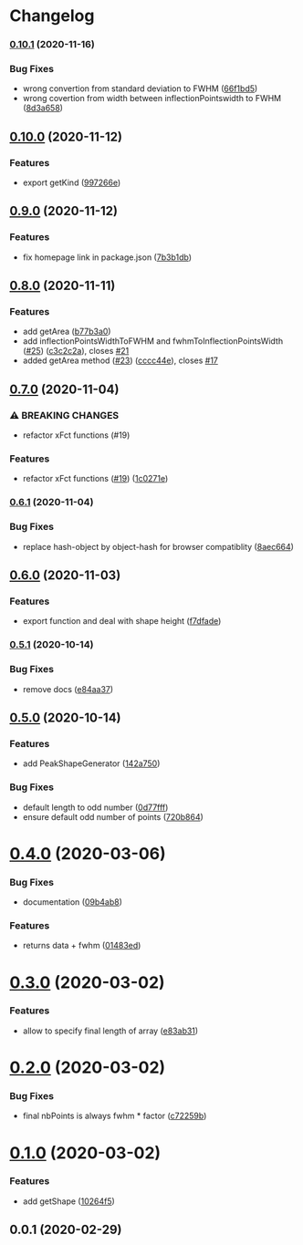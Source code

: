 # Changelog

### [0.10.1](https://www.github.com/mljs/peak-shape-generator/compare/v0.10.0...v0.10.1) (2020-11-16)


### Bug Fixes

* wrong convertion from standard deviation to FWHM ([66f1bd5](https://www.github.com/mljs/peak-shape-generator/commit/66f1bd5be618b8d845b5b31fe5cd570bf708ac38))
* wrong covertion from width between inflectionPointswidth to FWHM ([8d3a658](https://www.github.com/mljs/peak-shape-generator/commit/8d3a6581130769e24a7f10659600f5ff671fdfda))

## [0.10.0](https://www.github.com/mljs/peak-shape-generator/compare/v0.9.0...v0.10.0) (2020-11-12)


### Features

* export getKind ([997266e](https://www.github.com/mljs/peak-shape-generator/commit/997266e3e7ea340ec51c13352ea2d7f1c08636aa))

## [0.9.0](https://www.github.com/mljs/peak-shape-generator/compare/v0.8.0...v0.9.0) (2020-11-12)


### Features

* fix homepage link in package.json ([7b3b1db](https://www.github.com/mljs/peak-shape-generator/commit/7b3b1dbb89ab7658ceb13d74e051fe4982c0071f))

## [0.8.0](https://www.github.com/mljs/peak-shape-generator/compare/v0.7.0...v0.8.0) (2020-11-11)


### Features

* add getArea ([b77b3a0](https://www.github.com/mljs/peak-shape-generator/commit/b77b3a090ae4b042d6535fb3657ed19887130389))
* add inflectionPointsWidthToFWHM and fwhmToInflectionPointsWidth ([#25](https://www.github.com/mljs/peak-shape-generator/issues/25)) ([c3c2c2a](https://www.github.com/mljs/peak-shape-generator/commit/c3c2c2a52675394385fb81f3eb9da8f8e1be99cf)), closes [#21](https://www.github.com/mljs/peak-shape-generator/issues/21)
* added getArea method  ([#23](https://www.github.com/mljs/peak-shape-generator/issues/23)) ([cccc44e](https://www.github.com/mljs/peak-shape-generator/commit/cccc44e48148b17da41f302a59892168246b3a7b)), closes [#17](https://www.github.com/mljs/peak-shape-generator/issues/17)

## [0.7.0](https://www.github.com/mljs/peak-shape-generator/compare/v0.6.1...v0.7.0) (2020-11-04)


### ⚠ BREAKING CHANGES

* refactor xFct functions (#19)

### Features

* refactor xFct functions ([#19](https://www.github.com/mljs/peak-shape-generator/issues/19)) ([1c0271e](https://www.github.com/mljs/peak-shape-generator/commit/1c0271eaf7292c8080ac76f6fe79470f6d2b030c))

### [0.6.1](https://www.github.com/mljs/peak-shape-generator/compare/v0.6.0...v0.6.1) (2020-11-04)


### Bug Fixes

* replace hash-object by object-hash for browser compatiblity ([8aec664](https://www.github.com/mljs/peak-shape-generator/commit/8aec664692bcaba9eb891c22e104bc676420a6dc))

## [0.6.0](https://www.github.com/mljs/peak-shape-generator/compare/v0.5.1...v0.6.0) (2020-11-03)


### Features

* export function and deal with shape height ([f7dfade](https://www.github.com/mljs/peak-shape-generator/commit/f7dfade288d37b8f3fddd01d9205751a1cea7eb2))

### [0.5.1](https://www.github.com/mljs/peak-shape-generator/compare/v0.5.0...v0.5.1) (2020-10-14)


### Bug Fixes

* remove docs ([e84aa37](https://www.github.com/mljs/peak-shape-generator/commit/e84aa371ef440a0feb49cddea15c5a5ab4af3dd0))

## [0.5.0](https://github.com/cheminfo/ml-peak-shape-generator/compare/v0.4.0...v0.5.0) (2020-10-14)


### Features

* add PeakShapeGenerator ([142a750](https://github.com/cheminfo/ml-peak-shape-generator/commit/142a7501e2326eb105f19884663aff9c99e95057))


### Bug Fixes

* default length to odd number ([0d77fff](https://github.com/cheminfo/ml-peak-shape-generator/commit/0d77fff7f09b2cf8591d2b58ed1b1eca909a5df3))
* ensure default odd number of points ([720b864](https://github.com/cheminfo/ml-peak-shape-generator/commit/720b864740027e45d23a05587b76a593e163eebd))

# [0.4.0](https://github.com/cheminfo/ml-peak-shape-generator/compare/v0.3.0...v0.4.0) (2020-03-06)


### Bug Fixes

* documentation ([09b4ab8](https://github.com/cheminfo/ml-peak-shape-generator/commit/09b4ab89223f2c603eb76969c81f4c37823b22f8))


### Features

* returns data + fwhm ([01483ed](https://github.com/cheminfo/ml-peak-shape-generator/commit/01483ed5d8ec7ae78cd161a4aa77a588f313d86f))



# [0.3.0](https://github.com/cheminfo/ml-peak-shape-generator/compare/v0.2.0...v0.3.0) (2020-03-02)


### Features

* allow to specify final length of array ([e83ab31](https://github.com/cheminfo/ml-peak-shape-generator/commit/e83ab31f59c141b95a9f76d6cee782cd6b70b9a8))



# [0.2.0](https://github.com/cheminfo/ml-peak-shape-generator/compare/v0.1.0...v0.2.0) (2020-03-02)


### Bug Fixes

* final nbPoints is always fwhm * factor ([c72259b](https://github.com/cheminfo/ml-peak-shape-generator/commit/c72259be2e808754dfe8802062bcf4995bdf2313))



# [0.1.0](https://github.com/cheminfo/ml-peak-shape-generator/compare/v0.0.1...v0.1.0) (2020-03-02)


### Features

* add getShape ([10264f5](https://github.com/cheminfo/ml-peak-shape-generator/commit/10264f5387cfa50b0e2938ee2c1df2b96a8abeb5))



## 0.0.1 (2020-02-29)
